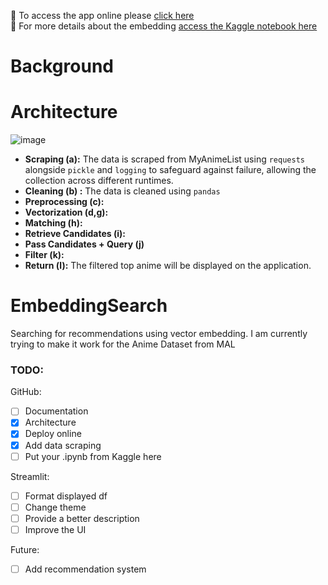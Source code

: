 🔎 To access the app online please [click here](https://animesearch.streamlit.app/)  
📒 For more details about the embedding [access the Kaggle notebook here](#)

# Background

# Architecture
![image](https://github.com/user-attachments/assets/8cdabe41-72ef-40dc-b25b-3ed5f601f9f8)
- **Scraping (a):** The data is scraped from MyAnimeList using `requests` alongside `pickle` and `logging` to safeguard against failure, allowing the collection across different runtimes.
- **Cleaning (b) :** The data is cleaned using `pandas`
- **Preprocessing (c):**
- **Vectorization (d,g):**
- **Matching (h):**
- **Retrieve Candidates (i):**
- **Pass Candidates + Query (j)**
- **Filter (k):**
- **Return (l):** The filtered top anime will be displayed on the application.


# EmbeddingSearch
Searching for recommendations using vector embedding. I am currently trying to make it work for the Anime Dataset from MAL

### TODO:
GitHub:
- [ ] Documentation
- [x] Architecture
- [x] Deploy online
- [x] Add data scraping
- [ ] Put your .ipynb from Kaggle here

Streamlit:
- [ ] Format displayed df 
- [ ] Change theme
- [ ] Provide a better description
- [ ] Improve the UI

Future:
- [ ] Add recommendation system
